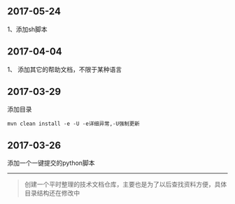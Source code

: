 ## 2017-05-24

1、添加sh脚本


## 2017-04-04

1、
添加其它的帮助文档，不限于某种语言




## 2017-03-29

添加目录

```
mvn clean install -e -U -e详细异常,-U强制更新
```





## 2017-03-26


添加一个一键提交的python脚本

---

> 创建一个平时整理的技术文档仓库，主要也是为了以后查找资料方便，具体目录结构还在修改中



